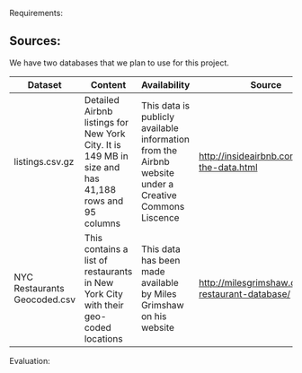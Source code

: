 Requirements:

## Sources:
We have two databases that we plan to use for this project.

| Dataset                      | Content                                                                                              | Availability                                                                                           | Source                                                                                                 |
|------------------------------|------------------------------------------------------------------------------------------------------|--------------------------------------------------------------------------------------------------------|--------------------------------------------------------------------------------------------------------|
| listings.csv.gz              | Detailed Airbnb listings for New York City. It is 149 MB in size and has 41,188 rows and 95 columns  | This data is publicly available information from the Airbnb website under a  Creative Commons Liscence | http://insideairbnb.com/get-the-data.html                 |
| NYC Restaurants Geocoded.csv | This contains a list of restaurants in  New York City with their geo-coded locations                 | This data has been made available by  Miles Grimshaw on his website                                    | http://milesgrimshaw.com/nyc-restaurant-database/ |

Evaluation:
